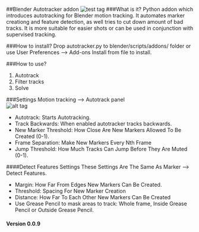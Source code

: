 ##Blender Autotracker addon
![test tag](https://github.com/miikapuustinen/blender_autotracker/blob/master/images/autotracker_screenshot.jpg)
###What is it?
Python addon which introduces autotracking for Blender motion tracking. It automates marker creationg and feature detection, as well tries to cut down amount of bad tracks. It is more suitable for easier shots or can be used in conjunction with supervised tracking.

###How to install?
Drop autotracker.py to blender/scripts/addons/ folder or use User Preferences --> Add-ons Install from file to install.

###How to use?
1. Autotrack
2. Filter tracks
3. Solve


###Settings
Motion tracking --> Autotrack panel  
![alt tag](https://github.com/miikapuustinen/blender_autotracker/blob/master/images/autotracker_interface.jpg)
* Autotrack: Starts Autotracking.
* Track Backwards: When enabled autotracker tracks backwards.
* New Marker Threshold: How Close Are New Markers Allowed To Be Created (0-1).
* Frame Separation: Make New Markers Every Nth Frame
* Jump Threshold: How Much Tracks Can Jump Before They Are Muted (0-1).

####Detect Features Settings
These Settings Are The Same As Marker --> Detect Features.
* Margin: How Far From Edges New Markers Can Be Created.
* Threshold: Spacing For New Marker Creation
* Distance: How Far To Each Other New Markers Can Be Created
* Use Grease Pencil to mask areas to track: Whole frame, Inside Grease Pencil or Outside Grease Pencil.

#### Version 0.0.9